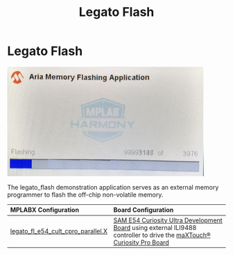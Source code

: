 ﻿---
parent: Example Applications
title: Legato Flash
nav_order: 1
---

# Legato Flash

![](./../../docs/html/legato_flash.png)

The legato_flash demonstration application serves as an external memory programmer to flash the off-chip non-volatile memory.

|MPLABX Configuration|Board Configuration|
|:-------------------|:------------------|
| [legato_fl_e54_cult_cpro_parallel.X](firmware/legato_fl_e54_cult_cpro_parallel_X/readme.md)| [SAM E54 Curiosity Ultra Development Board](https://www.microchip.com/Developmenttools/ProductDetails/DM320210) using external ILI9488 controller to drive the [maXTouch® Curiosity Pro Board](https://www.microchip.com/Developmenttools/ProductDetails/AC320007) |